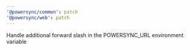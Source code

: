 ```yaml
---
'@powersync/common': patch
'@powersync/web': patch
---
```


Handle additional forward slash in the POWERSYNC_URL environment variable
